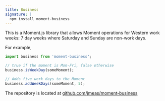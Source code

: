 ```yaml
---
title: Business
signature: |
  npm install moment-business
---
```


This is a Moment.js library that allows Moment operations for Western work weeks: 7 day weeks where Saturday and Sunday
are non-work days.

For example,

```js
import business from 'moment-business';

// true if the moment is Mon-Fri, false otherwise
business.isWeekDay(someMoment);

// Adds five work days to the Moment
business.addWeekDays(someMoment, 5);
```

The repository is located at [github.com/jmeas/moment-business](https://github.com/jmeas/moment-business)
